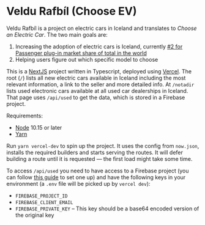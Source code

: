# Veldu Rafbíl (Choose EV)

Veldu Rafbíl is a project on electric cars in Iceland and translates to _Choose an Electric Car_. The two main goals are:

1. Increasing the adoption of electric cars is Iceland, currently [#2 for Passenger plug-in market share of total in the world](https://en.wikipedia.org/wiki/Electric_car_use_by_country)
2. Helping users figure out which specific model to choose

This is a [NextJS](https://nextjs.org) project written in Typescript, deployed using [Vercel](http://vercel.com). The root (`/`) lists all new electric cars available in Iceland including the most relevant information, a link to the seller and more detailed info. At `/notadir` lists used electronic cars available at all used car dealerships in Iceland. That page uses `/api/used` to get the data, which is stored in a Firebase project.

Requirements:

- [Node](https://nodejs.org/) 10.15 or later
- [Yarn](https://yarnpkg.com)

Run `yarn vercel-dev` to spin up the project. It uses the config from `now.json`, installs the required builders and starts serving the routes. It will defer building a route until it is requested — the first load might take some time.

To access `/api/used` you need to have access to a Firebase project (you can follow [this guide](https://firebase.google.com/docs/web/setup) to set one up) and have the following keys in your environment (a `.env` file will be picked up by `vercel dev`):

- `FIREBASE_PROJECT_ID`
- `FIREBASE_CLIENT_EMAIL`
- `FIREBASE_PRIVATE_KEY` – This key should be a base64 encoded version of the original key
